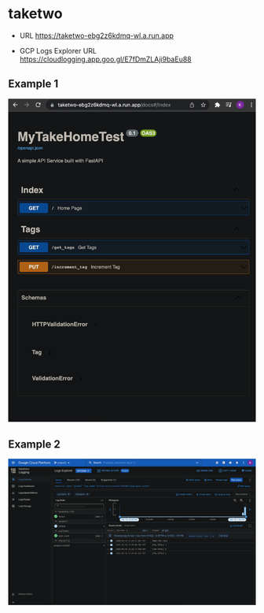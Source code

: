 # taketwo

- URL https://taketwo-ebg2z6kdmq-wl.a.run.app

- GCP Logs Explorer URL https://cloudlogging.app.goo.gl/E7fDmZLAji9baEu88


## Example 1
**![swaggerui_demo](./docs/swaggerui_demo.jpg)**

## Example 2
**![log_demo](./docs/logging_gcp_demo.jpg)**
